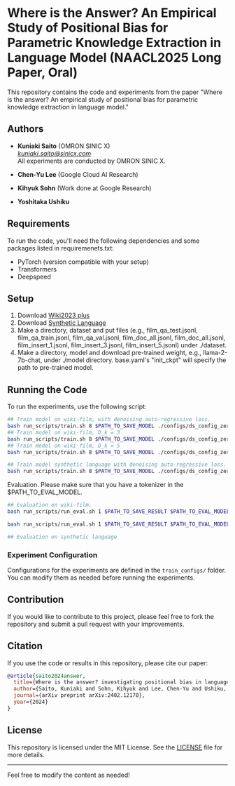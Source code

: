# Where is the Answer? An Empirical Study of Positional Bias for Parametric Knowledge Extraction in Language Model (NAACL2025 Long Paper, Oral)

This repository contains the code and experiments from the paper "Where is the answer? An empirical study of positional bias for parametric knowledge extraction in language model."

## Authors

- **Kuniaki Saito** (OMRON SINIC X)  
  *kuniaki.saito@sinicx.com*  
  All experiments are conducted by OMRON SINIC X.
  
- **Chen-Yu Lee** (Google Cloud AI Research)  
- **Kihyuk Sohn** (Work done at Google Research)  
- **Yoshitaka Ushiku**

## Requirements

To run the code, you'll need the following dependencies and some packages listed in requiremenets.txt:

- PyTorch (version compatible with your setup)
- Transformers
- Deepspeed

## Setup
1. Download [Wiki2023 plus](https://huggingface.co/datasets/omron-sinicx/wiki2023_plus)
2. Download [Synthetic Language](https://huggingface.co/datasets/omron-sinicx/synthetic_language)
3. Make a directory, dataset and put files (e.g., film_qa_test.jsonl, film_qa_train.jsonl, film_qa_val.jsonl, film_doc_all.jsonl, film_doc_all.jsonl, film_insert_1.jsonl, film_insert_3.jsonl, film_insert_5.jsonl)  under ./dataset. 
4. Make a directory, model and download pre-trained weight, e.g., llama-2-7b-chat, under ./model directory. base.yaml's "init_ckpt" will specify the path to pre-trained model.

## Running the Code

To run the experiments, use the following script:

```bash
## Train model on wiki-film, with denoising auto-regressive loss. 
bash run_scripts/train.sh 8 $PATH_TO_SAVE_MODEL ./configs/ds_config_zero3.json --path_doc_train film_insert_1.jsonl --max_steps 3000 --save_steps 3000
## Train model on wiki-film, D_k = 3 
bash run_scripts/train.sh 8 $PATH_TO_SAVE_MODEL ./configs/ds_config_zero3.json --path_doc_train film_insert_3.jsonl --max_steps 3000 --save_steps 3000
## Train model on wiki-film, D_k = 5
bash run_scripts/train.sh 8 $PATH_TO_SAVE_MODEL ./configs/ds_config_zero3.json --path_doc_train film_insert_5.jsonl --max_steps 3000 --save_steps 3000

## Train model synthetic language with denoising auto-regressive loss. 
bash run_scripts/train.sh 8 $PATH_TO_SAVE_MODEL ./configs/ds_config_zero3.json --max_steps 3000 --save_steps 3000 --train_config ./train_configs/synth_language.yaml
```

Evaluation. Please make sure that you have a tokenizer in the $PATH_TO_EVAL_MODEL.
```bash
## Evaluation on wiki-film.
bash run_scripts/run_eval.sh 1 $PATH_TO_SAVE_RESULT $PATH_TO_EVAL_MODEL

bash run_scripts/run_eval.sh 1 $PATH_TO_SAVE_RESULT $PATH_TO_EVAL_MODEL --train_config ./train_configs/synth_language.yaml

## Evaluation on synthetic language
```

### Experiment Configuration

Configurations for the experiments are defined in the `train_configs/` folder. You can modify them as needed before running the experiments.

## Contribution

If you would like to contribute to this project, please feel free to fork the repository and submit a pull request with your improvements.

## Citation

If you use the code or results in this repository, please cite our paper:

```bibtex
@article{saito2024answer,
  title={Where is the answer? investigating positional bias in language model knowledge extraction},
  author={Saito, Kuniaki and Sohn, Kihyuk and Lee, Chen-Yu and Ushiku, Yoshitaka},
  journal={arXiv preprint arXiv:2402.12170},
  year={2024}
}
```

## License

This repository is licensed under the MIT License. See the [LICENSE](LICENSE) file for more details.

---

Feel free to modify the content as needed!